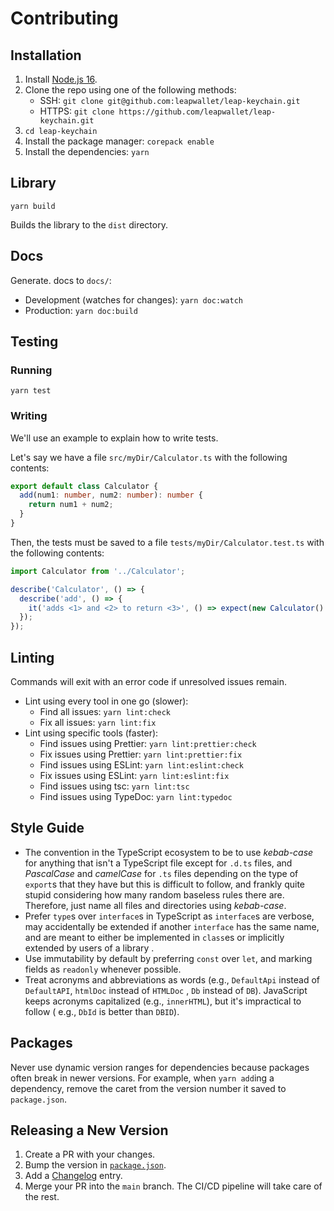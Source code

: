 # Contributing

## Installation

1. Install [Node.js 16](https://nodejs.org/en/download/).
2. Clone the repo using one of the following methods:
   - SSH: `git clone git@github.com:leapwallet/leap-keychain.git`
   - HTTPS: `git clone https://github.com/leapwallet/leap-keychain.git`
3. `cd leap-keychain`
4. Install the package manager: `corepack enable`
5. Install the dependencies: `yarn`

## Library

```
yarn build
```

Builds the library to the `dist` directory.

## Docs

Generate. docs to `docs/`:

- Development (watches for changes): `yarn doc:watch`
- Production: `yarn doc:build`

## Testing

### Running

```
yarn test
```

### Writing

We'll use an example to explain how to write tests.

Let's say we have a file `src/myDir/Calculator.ts` with the following contents:

```ts
export default class Calculator {
  add(num1: number, num2: number): number {
    return num1 + num2;
  }
}
```

Then, the tests must be saved to a file `tests/myDir/Calculator.test.ts` with the following contents:

```ts
import Calculator from '../Calculator';

describe('Calculator', () => {
  describe('add', () => {
    it('adds <1> and <2> to return <3>', () => expect(new Calculator().add(1, 2)).toBe(3));
  });
});
```

## Linting

Commands will exit with an error code if unresolved issues remain.

- Lint using every tool in one go (slower):
  - Find all issues: `yarn lint:check`
  - Fix all issues: `yarn lint:fix`
- Lint using specific tools (faster):
  - Find issues using Prettier: `yarn lint:prettier:check`
  - Fix issues using Prettier: `yarn lint:prettier:fix`
  - Find issues using ESLint: `yarn lint:eslint:check`
  - Fix issues using ESLint: `yarn lint:eslint:fix`
  - Find issues using tsc: `yarn lint:tsc`
  - Find issues using TypeDoc: `yarn lint:typedoc`

## Style Guide

- The convention in the TypeScript ecosystem to be to use _kebab-case_ for anything that isn't a TypeScript file except
  for `.d.ts` files, and _PascalCase_ and _camelCase_ for `.ts` files depending on the type of `export`s that they have
  but this is difficult to follow, and frankly quite stupid considering how many random baseless rules there are.
  Therefore, just name all files and directories using _kebab-case_.
- Prefer `type`s over `interface`s in TypeScript as `interface`s are verbose, may accidentally be extended if
  another `interface` has the same name, and are meant to either be implemented in `class`es or implicitly extended by
  users of a library .
- Use immutability by default by preferring `const` over `let`, and marking fields as `readonly` whenever possible.
- Treat acronyms and abbreviations as words (e.g., `DefaultApi` instead of `DefaultAPI`, `htmlDoc` instead of `HTMLDoc`
  , `Db` instead of `DB`). JavaScript keeps acronyms capitalized (e.g., `innerHTML`), but it's impractical to follow (
  e.g., `DbId` is better than `DBID`).

## Packages

Never use dynamic version ranges for dependencies because packages often break in newer versions. For example,
when `yarn add`ing a dependency, remove the caret from the version number it saved to `package.json`.

## Releasing a New Version

1. Create a PR with your changes.
2. Bump the version in [`package.json`](package.json).
3. Add a [Changelog](CHANGELOG.md) entry.
4. Merge your PR into the `main` branch. The CI/CD pipeline will take care of the rest.

